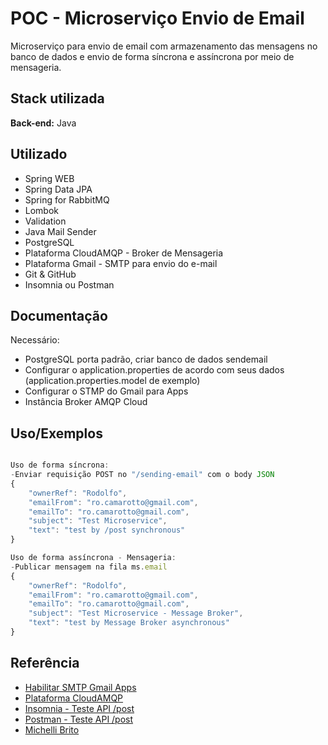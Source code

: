 
# POC - Microserviço Envio de Email

Microserviço para envio de email com armazenamento das mensagens no banco de dados e  envio de forma síncrona e assíncrona por meio de mensageria.





## Stack utilizada

**Back-end:** Java


## Utilizado

- Spring WEB
- Spring Data JPA
- Spring for RabbitMQ
- Lombok
- Validation
- Java Mail Sender
- PostgreSQL
- Plataforma CloudAMQP - Broker de Mensageria
- Plataforma Gmail - SMTP para envio do e-mail
- Git & GitHub
- Insomnia ou Postman


## Documentação

Necessário:
- PostgreSQL porta padrão, criar banco de dados sendemail
- Configurar o application.properties de acordo com seus dados (application.properties.model de exemplo)
- Configurar o STMP do Gmail para Apps
- Instância Broker AMQP Cloud

## Uso/Exemplos

```javascript

Uso de forma síncrona:
-Enviar requisição POST no "/sending-email" com o body JSON 
{
    "ownerRef": "Rodolfo",
    "emailFrom": "ro.camarotto@gmail.com",
    "emailTo": "ro.camarotto@gmail.com",
    "subject": "Test Microservice",
    "text": "test by /post synchronous"
}

Uso de forma assíncrona - Mensageria:
-Publicar mensagem na fila ms.email 
{
    "ownerRef": "Rodolfo",
    "emailFrom": "ro.camarotto@gmail.com",
    "emailTo": "ro.camarotto@gmail.com",
    "subject": "Test Microservice - Message Broker",
    "text": "test by Message Broker asynchronous"
}

```


## Referência

- [Habilitar SMTP Gmail Apps](https://support.google.com/accounts/answer/185833)
- [Plataforma CloudAMQP](https://www.cloudamqp.com/)
- [Insomnia - Teste API /post](https://insomnia.rest/download)
- [Postman - Teste API /post](https://www.postman.com/)
- [Michelli Brito](https://www.youtube.com/@MichelliBrito)

